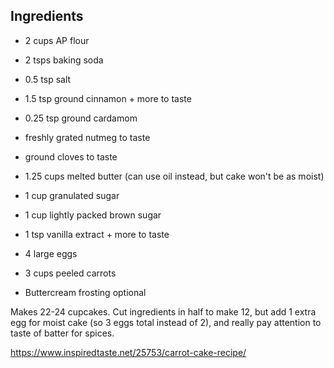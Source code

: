 ## Ingredients

- 2 cups AP flour
- 2 tsps baking soda
- 0.5 tsp salt
- 1.5 tsp ground cinnamon + more to taste
- 0.25 tsp ground cardamom
- freshly grated nutmeg to taste
- ground cloves to taste
- 1.25 cups melted butter (can use oil instead, but cake won't be as moist)
- 1 cup granulated sugar
- 1 cup lightly packed brown sugar
- 1 tsp vanilla extract + more to taste
- 4 large eggs
- 3 cups peeled carrots

- Buttercream frosting optional

Makes 22-24 cupcakes. Cut ingredients in half to make 12, but add 1 extra egg for moist cake (so 3 eggs total instead of 2), and really pay attention to taste of batter for spices.



https://www.inspiredtaste.net/25753/carrot-cake-recipe/
